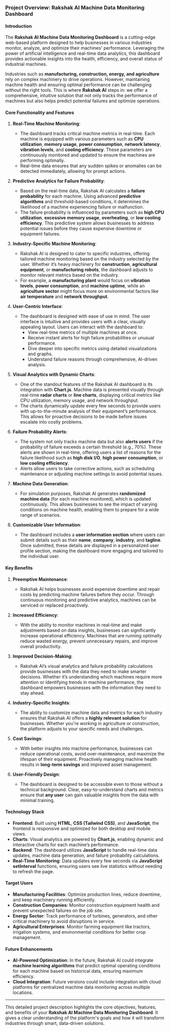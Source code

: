 
### **Project Overview: Rakshak AI Machine Data Monitoring Dashboard**

#### **Introduction**

The **Rakshak AI Machine Data Monitoring Dashboard** is a cutting-edge web-based platform designed to help businesses in various industries monitor, analyze, and optimize their machines' performance. Leveraging the power of artificial intelligence and real-time data analytics, this dashboard provides actionable insights into the health, efficiency, and overall status of industrial machines.

Industries such as **manufacturing, construction, energy, and agriculture** rely on complex machinery to drive operations. However, maintaining machine health and ensuring optimal performance can be challenging without the right tools. This is where **Rakshak AI** steps in: we offer a comprehensive, intuitive solution that not only tracks the performance of machines but also helps predict potential failures and optimize operations.

#### **Core Functionality and Features**

1. **Real-Time Machine Monitoring**:
   - The dashboard tracks critical machine metrics in real-time. Each machine is equipped with various parameters such as **CPU utilization**, **memory usage**, **power consumption**, **network latency**, **vibration levels**, and **cooling efficiency**. These parameters are continuously monitored and updated to ensure the machines are performing optimally.
   - Real-time data ensures that any sudden spikes or anomalies can be detected immediately, allowing for prompt actions.

2. **Predictive Analytics for Failure Probability**:
   - Based on the real-time data, Rakshak AI calculates a **failure probability** for each machine. Using advanced **predictive algorithms** and threshold-based conditions, it determines the likelihood of a machine experiencing failure or malfunction.
   - The failure probability is influenced by parameters such as **high CPU utilization**, **excessive memory usage**, **overheating**, or **low cooling efficiency**. This predictive system allows businesses to address potential issues before they cause expensive downtime or equipment failures.
   
3. **Industry-Specific Machine Monitoring**:
   - Rakshak AI is designed to cater to specific industries, offering tailored machine monitoring based on the industry selected by the user. Whether it’s heavy machinery for **construction**, **agricultural equipment**, or **manufacturing robots**, the dashboard adjusts to monitor relevant metrics based on the industry.
   - For example, a **manufacturing plant** would focus on **vibration levels**, **power consumption**, and **machine uptime**, while an **agriculture sector** might focus more on environmental factors like **air temperature** and **network throughput**.

4. **User-Centric Interface**:
   - The dashboard is designed with ease of use in mind. The user interface is intuitive and provides users with a clear, visually appealing layout. Users can interact with the dashboard to:
     - View real-time metrics of multiple machines at once.
     - Receive instant alerts for high failure probabilities or unusual performance.
     - Dive deeper into specific metrics using detailed visualizations and graphs.
     - Understand failure reasons through comprehensive, AI-driven analysis.

5. **Visual Analytics with Dynamic Charts**:
   - One of the standout features of the Rakshak AI dashboard is its integration with **Chart.js**. Machine data is presented visually through real-time **radar charts** or **line charts**, displaying critical metrics like CPU utilization, memory usage, and network throughput.
   - The charts dynamically update every few seconds to provide users with up-to-the-minute analysis of their equipment’s performance. This allows for proactive decisions to be made before issues escalate into costly problems.

6. **Failure Probability Alerts**:
   - The system not only tracks machine data but also **alerts users** if the probability of failure exceeds a certain threshold (e.g., 70%). These alerts are shown in real-time, offering users a list of reasons for the failure likelihood such as **high disk I/O**, **high power consumption**, or **low cooling efficiency**.
   - Alerts allow users to take corrective actions, such as scheduling maintenance or adjusting machine settings to avoid potential issues.

7. **Machine Data Generation**:
   - For simulation purposes, Rakshak AI generates **randomized machine data** (for each machine monitored), which is updated continuously. This allows businesses to see the impact of varying conditions on machine health, enabling them to prepare for a wide range of scenarios.
   
8. **Customizable User Information**:
   - The dashboard includes a **user information section** where users can submit details such as their **name**, **company**, **industry**, and **tagline**. Once submitted, these details are displayed in a personalized user profile section, making the dashboard more engaging and tailored to the individual user.

#### **Key Benefits**

1. **Preemptive Maintenance**:
   - Rakshak AI helps businesses avoid expensive downtime and repair costs by predicting machine failures before they occur. Through continuous monitoring and predictive analytics, machines can be serviced or replaced proactively.

2. **Increased Efficiency**:
   - With the ability to monitor machines in real-time and make adjustments based on data insights, businesses can significantly increase operational efficiency. Machines that are running optimally reduce wasted energy, prevent unnecessary repairs, and improve overall productivity.

3. **Improved Decision-Making**:
   - Rakshak AI’s visual analytics and failure probability calculations provide businesses with the data they need to make smarter decisions. Whether it’s understanding which machines require more attention or identifying trends in machine performance, the dashboard empowers businesses with the information they need to stay ahead.

4. **Industry-Specific Insights**:
   - The ability to customize machine data and metrics for each industry ensures that Rakshak AI offers a **highly relevant solution** for businesses. Whether you're working in agriculture or construction, the platform adjusts to your specific needs and challenges.

5. **Cost Savings**:
   - With better insights into machine performance, businesses can reduce operational costs, avoid over-maintenance, and maximize the lifespan of their equipment. Proactively managing machine health results in **long-term savings** and improved asset management.

6. **User-Friendly Design**:
   - The dashboard is designed to be accessible even to those without a technical background. Clear, easy-to-understand charts and metrics ensure that **any user** can gain valuable insights from the data with minimal training.

#### **Technology Stack**

- **Frontend**: Built using **HTML**, **CSS (Tailwind CSS)**, and **JavaScript**, the frontend is responsive and optimized for both desktop and mobile views.
- **Charts**: Visual analytics are powered by **Chart.js**, enabling dynamic and interactive charts for each machine’s performance.
- **Backend**: The dashboard utilizes **JavaScript** to handle real-time data updates, machine data generation, and failure probability calculations.
- **Real-Time Monitoring**: Data updates every few seconds via **JavaScript setInterval** functions, ensuring users see live statistics without needing to refresh the page.
  
#### **Target Users**

- **Manufacturing Facilities**: Optimize production lines, reduce downtime, and keep machinery running efficiently.
- **Construction Companies**: Monitor construction equipment health and prevent unexpected failures on the job site.
- **Energy Sector**: Track performance of turbines, generators, and other critical machinery to avoid disruptions in service.
- **Agricultural Enterprises**: Monitor farming equipment like tractors, irrigation systems, and environmental conditions for better crop management.

#### **Future Enhancements**

- **AI-Powered Optimization**: In the future, Rakshak AI could integrate **machine learning algorithms** that predict optimal operating conditions for each machine based on historical data, ensuring maximum efficiency.
- **Cloud Integration**: Future versions could include integration with cloud platforms for centralized machine data monitoring across multiple locations.

---

This detailed project description highlights the core objectives, features, and benefits of your **Rakshak AI Machine Data Monitoring Dashboard**. It gives a clear understanding of the platform's goals and how it will transform industries through smart, data-driven solutions.
